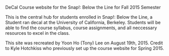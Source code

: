 DeCal Course website for the Snap!: Below the Line for Fall 2015 Semester

This is the central hub for students enrolled in Snap!: Below the Line, a Student ran decal at the University of California, Berkeley. Students will be able to find the course syllabus, course assignments, and all neccessary resources to excel in the class.

This site was recreated by Yoon Ho (Tony) Lee on August 19th, 2015. Credit to Kyle Hotchkiss who previously set up the course website for Spring 2015.
